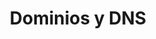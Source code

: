 ---
title: Dominios y DNS
slug: domains
sections: Primeros pasos, General, Operaciones en los dominios, DNS (servidor y zona), Extensiones
order: 01
---